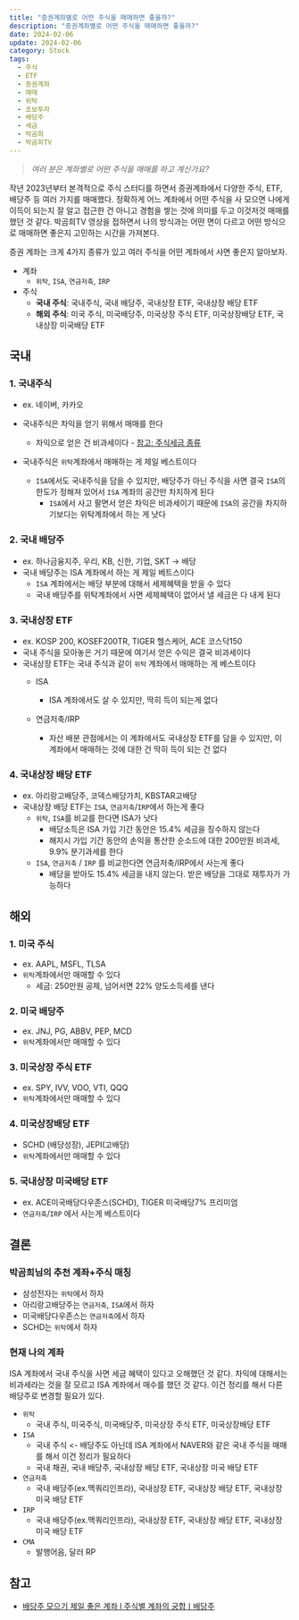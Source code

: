 ```yaml
---
title: "증권계좌별로 어떤 주식을 매매하면 좋을까?"
description: "증권계좌별로 어떤 주식을 매매하면 좋을까?"
date: 2024-02-06
update: 2024-02-06
category: Stock
tags:
  - 주식
  - ETF
  - 증권계좌
  - 매매
  - 위탁
  - 초보투자
  - 배당주
  - 세금
  - 박곰희
  - 박곰희TV
---
```


> *여러 분은 계좌별로 어떤 주식을 매매를 하고 계신가요?*

작년 2023년부터 본격적으로 주식 스터디를 하면서 증권계좌에서 다양한 주식, ETF, 배당주 등 여러 가지를 매매했다. 정확하게 어느 계좌에서 어떤 주식을 사 모으면 나에게 이득이 되는지 잘 알고 접근한 건 아니고 경험을 쌓는 것에 의미를 두고 이것저것 매매를 했던 것 같다. 박곰희TV 영상을 접하면서 나의 방식과는 어떤 면이 다르고 어떤 방식으로 매매하면 좋은지 고민하는 시간을 가져본다.

증권 계좌는 크게 4가지 종류가 있고 여러 주식을 어떤 계좌에서 사면 좋은지 알아보자.

- 계좌
    - `위탁`, `ISA`, `연금저축`, `IRP`
- 주식
    - **국내 주식**: 국내주식, 국내 배당주, 국내상장 ETF, 국내상장 배당 ETF
    - **해외 주식**: 미국 주식, 미국배당주, 미국상장 주식 ETF, 미국상장배당 ETF, 국내상장 미국배당 ETF

## 국내

### 1. 국내주식

- ex. 네이버, 카카오
- 국내주식은 차익을 얻기 위해서 매매를 한다
    - 차익으로 얻은 건 비과세이다 - [참고: 주식세금 종류](https://finance.advenoh.pe.kr/%EC%A3%BC%EC%8B%9D-%EC%84%B8%EA%B8%88-%EC%A2%85%EB%A5%98/)

- 국내주식은 `위탁`계좌에서 매매하는 게 제일 베스트이다
    - `ISA`에서도 국내주식을 담을 수 있지만, 배당주가 아닌 주식을 사면 결국 `ISA`의 한도가 정해져 있어서 `ISA` 계좌의 공간만 차지하게 된다
        - `ISA`에서 사고 팔면서 얻은 차익은 비과세이기 때문에 `ISA`의 공간을 차지하기보다는 위탁계좌에서 하는 게 낫다

### 2. 국내 배당주

- ex. 하나금융지주, 우리, KB, 신한, 기업, SKT → 배당
- 국내 배당주는 ISA 계좌에서 하는 게 제일 베트스이다
    - `ISA` 계좌에서는 배당 부분에 대해서 세제혜택을 받을 수 있다
    - 국내 배당주를 위탁계좌에서 사면 세제혜택이 없어서 낼 세금은 다 내게 된다

### 3. 국내상장 ETF

- ex. KOSP 200, KOSEF200TR, TIGER 헬스케어, ACE 코스닥150
- 국내 주식을 모아놓은 거기 때문에 여기서 얻은 수익은 결국 비과세이다
- 국내상장 ETF는 국내 주식과 같이 `위탁` 계좌에서 매매하는 게 베스트이다
    - ISA
        - ISA 계좌에서도 살 수 있지만, 딱히 득이 되는게 없다

    - 연금저축/IRP
        - 자산 배분 관점에서는 이 계좌에서도 국내상장 ETF를 담을 수 있지만, 이 계좌에서 매매하는 것에 대한 건 딱히 득이 되는 건 없다


### 4. 국내상장 배당 ETF

- ex. 아리랑고배당주, 코덱스배당가치, KBSTAR고배당
- 국내상장 배당 ETF는 `ISA`, `연금저축`/`IRP`에서 하는게 좋다
    - `위탁`, `ISA`를 비교를 한다면 ISA가 낫다
        - 배당소득은 ISA 가입 기간 동안은 15.4% 세금을 징수하지 않는다
        - 해지시 가입 기간 동안의 손익을 통산한 순소드에 대한 200만원 비과세, 9.9% 분기과세를 한다
    - `ISA`, `연금저축` / `IRP` 를 비교한다면 연금저축/IRP에서 사는게 좋다
        - 배당을 받아도 15.4% 세금을 내지 않는다. 받은 배당을 그대로 재투자가 가능하다


## 해외

### 1. 미국 주식

- ex. AAPL, MSFL, TLSA
- `위탁`계좌에서만 매매할 수 있다
    - 세금: 250만원 공제, 넘어서면 22% 양도소득세를 낸다

### 2. 미국 배당주

- ex. JNJ, PG, ABBV, PEP, MCD
- `위탁`계좌에서만 매매할 수 있다

### 3. 미국상장 주식 ETF

- ex. SPY, IVV, VOO, VTI, QQQ
- `위탁`계좌에서만 매매할 수 있다

### 4. 미국상장배당 ETF

- SCHD (배당성장), JEPI(고배당)
- `위탁`계좌에서만 매매할 수 있다

### 5. 국내상장 미국배당 ETF

- ex. ACE미국배당다우존스(SCHD), TIGER 미국배당7% 프리미엄
- `연금저축`/`IRP` 에서 사는게 베스트이다

## 결론

### 박곰희님의 추천 계좌+주식 매칭

- 삼성전자는 `위탁`에서 하자
- 아리랑고배당주는 `연금저축`, `ISA`에서 하자
- 미국배당다우존스는 `연금저축`에서 하자
- SCHD는 `위탁`에서 하자

### 현재 나의 계좌

ISA 계좌에서 국내 주식을 사면 세금 혜택이 있다고 오해했던 것 같다. 차익에 대해서는 비과세라는 것을 잘 모르고 ISA 계좌에서 매수를 했던 것 같다. 이건 정리를 해서 다른 배당주로 변경할 필요가 있다.

- `위탁`
    - 국내 주식, 미국주식, 미국배당주, 미국상장 주식 ETF, 미국상장배당 ETF
- `ISA`
    - 국내 주식 <- 배당주도 아닌데 ISA 계좌에서 NAVER와 같은 국내 주식을 매매를 해서 이건 정리가 필요하다
    - 국내 채권, 국내 배당주, 국내상장 배당 ETF, 국내상장 미국 배당 ETF
- `연금저축`
    - 국내 배당주(ex.맥쿼리인프라), 국내상장 ETF, 국내상장 배당 ETF, 국내상장 미국 배당 ETF
- `IRP`
    - 국내 배당주(ex.맥쿼리인프라), 국내상장 ETF, 국내상장 배당 ETF, 국내상장 미국 배당 ETF
- `CMA`
    - 발행어음, 달러 RP

## 참고

- [배당주 모으기 제일 좋은 계좌 l 주식별 계좌의 궁합ㅣ배당주](https://www.youtube.com/watch?v=H8YTjNCIuLM)